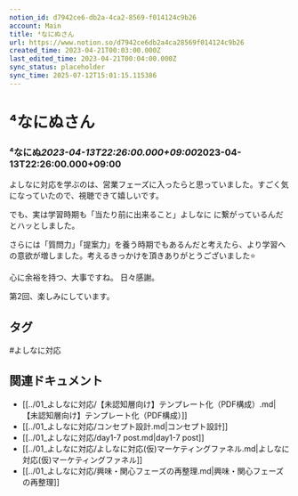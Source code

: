 ```yaml
---
notion_id: d7942ce6-db2a-4ca2-8569-f014124c9b26
account: Main
title: ⁴なにぬさん
url: https://www.notion.so/d7942ce6db2a4ca28569f014124c9b26
created_time: 2023-04-21T00:03:00.000Z
last_edited_time: 2023-04-21T00:04:00.000Z
sync_status: placeholder
sync_time: 2025-07-12T15:01:15.115386
---
```

# ⁴なにぬさん

### **⁴なにぬ*****2023-04-13T22:26:00.000+09:00*****2023-04-13T22:26:00.000+09:00**
よしなに対応を学ぶのは、営業フェーズに入ったらと思っていました。すごく気になっていたので、視聴できて嬉しいです。

でも、実は学習時期も「当たり前に出来ること」よしなに
に繋がっているんだとハッとしました。

さらには「質問力」「提案力」を養う時期でもあるんだと考えたら、より学習への意欲が増しました。考えるきっかけを頂きありがとうございました⭐️

心に余裕を持つ、大事ですね。
日々感謝。

第2回、楽しみにしています。

## タグ

#よしなに対応 

## 関連ドキュメント

- [[../01_よしなに対応/【未認知層向け】テンプレート化（PDF構成）.md|【未認知層向け】テンプレート化（PDF構成）]]
- [[../01_よしなに対応/コンセプト設計.md|コンセプト設計]]
- [[../01_よしなに対応/day1-7 post.md|day1-7 post]]
- [[../01_よしなに対応/よしなに対応(仮)マーケティングファネル.md|よしなに対応(仮)マーケティングファネル]]
- [[../01_よしなに対応/興味・関心フェーズの再整理.md|興味・関心フェーズの再整理]]
